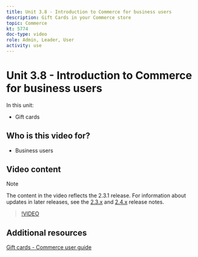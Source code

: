 ```yaml
---
title: Unit 3.8 - Introduction to Commerce for business users
description: Gift Cards in your Commerce store
topic: Commerce
kt: 5774
doc-type: video
role: Admin, Leader, User
activity: use
---
```


# Unit 3.8 - Introduction to Commerce for business users

In this unit:

- Gift cards

## Who is this video for?

- Business users

## Video content

>[!NOTE]
>
>The content in the video reflects the 2.3.1 release. For information about updates in later releases, see the [ 2.3.x](https://devdocs.magento.com/guides/v2.3/release-notes/bk-release-notes.html) and [2.4.x](https://devdocs.magento.com/guides/v2.4/release-notes/bk-release-notes.html) release notes.

>[!VIDEO](https://video.tv.adobe.com/v/35959?quality=12&learn=on)

## Additional resources

[Gift cards - Commerce user guide](https://docs.magento.com/user-guide/catalog/product-gift-card.html)
